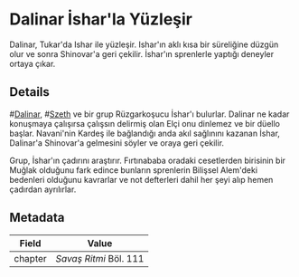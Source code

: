 # Dalinar İshar'la Yüzleşir
Dalinar, Tukar'da Ishar ile yüzleşir. Ishar'ın aklı kısa bir süreliğine düzgün olur ve sonra Shinovar'a geri çekilir. İshar'ın sprenlerle yaptığı deneyler ortaya çıkar.

## Details
#[Dalinar](characters/dalinar), #[Szeth](characters/szeth) ve bir grup Rüzgarkoşucu İshar'ı bulurlar. Dalinar ne kadar konuşmaya çalışırsa çalışsın delirmiş olan Elçi onu dinlemez ve bir düello başlar. Navani'nin Kardeş ile bağlandığı anda akıl sağlınını kazanan İshar, Dalinar'a Shinovar'a gelmesini söyler ve oraya geri çekilir. 

Grup, İshar'ın çadırını araştırır. Fırtınababa oradaki cesetlerden birisinin bir Muğlak olduğunu fark edince bunların sprenlerin Bilişsel Alem'deki bedenleri olduğunu kavrarlar ve not defterleri dahil her şeyi alıp hemen çadırdan ayrılırlar.

## Metadata
| Field | Value |
| ----- | ----- |
| chapter | *Savaş Ritmi* Böl. 111 |
